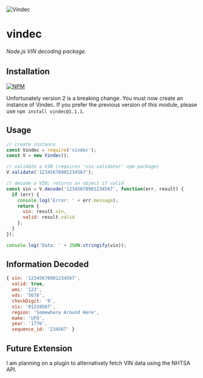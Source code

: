 ![Vindec](https://github.com/thephilip/vindec/blob/master/V.PNG)
# vindec
###### Node.js VIN decoding package.

## Installation
[![NPM](https://nodei.co/npm/vindec.png?downloads=true&downloadRank=true&stars=true)](https://nodei.co/npm/vindec/)

Unfortunately version 2 is a breaking change.  You must now create an instance of Vindec.  If you prefer the previous version of this module, please use `npm install vindec@1.1.1`.

## Usage
```javascript
// create instance
const Vindec = require('vindec');
const V = new Vindec();

// validate a VIN (requires 'vin-validator' npm package)
V.validate('12345678901234567');

// decode a VIN; returns an object if valid
const vin = V.decode('12345678901234567', function(err, result) {
  if (err) {
    console.log('Error: ' + err.message);
    return {
      vin: result.vin,
      valid: result.valid
    };
  }
});

console.log('Data: ' + JSON.stringify(vin));
```

## Information Decoded
```javascript
{ vin: '12345678901234567',
  valid: true,
  wmi: '123',
  vds: '5678',
  checkDigit: '9',
  vis: '01234567',
  region: 'Somewhere Around Here',
  make: 'UFO',
  year: '1776',
  sequence_id: '234567' }
```

## Future Extension
I am planning on a plugin to alternatively fetch VIN data using the NHTSA API.
